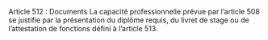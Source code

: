 Article 512 : Documents
La capacité professionnelle prévue par l’article 508 se justifie par la présentation du diplôme requis, du livret de stage ou de l’attestation de fonctions défini à l’article 513.